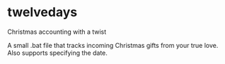 # twelvedays
Christmas accounting with a twist

A small .bat file that tracks incoming Christmas gifts from your true love. Also supports specifying the date. 
